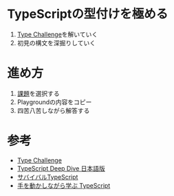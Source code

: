 # TypeScriptの型付けを極める

1. [Type Challenge](https://github.com/type-challenges/type-challenges/blob/master/README.ja.md)を解いていく
2. 初見の構文を深掘りしていく

# 進め方

1. [課題](https://github.com/type-challenges/type-challenges/blob/master/README.ja.md)を選択する
2. Playgroundの内容をコピー
3. 四苦八苦しながら解答する

# 参考

- [Type Challenge](https://github.com/type-challenges/type-challenges/blob/master/README.ja.md)
- [TypeScript Deep Dive 日本語版](https://typescript-jp.gitbook.io/deep-dive/)
- [サバイバルTypeScript](https://typescriptbook.jp/)
- [手を動かしながら学ぶ TypeScript](https://www.amazon.co.jp/dp/4863543557)